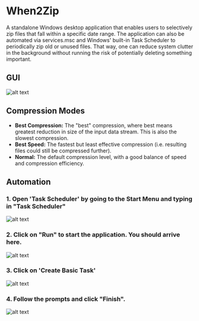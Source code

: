 # When2Zip
A standalone Windows desktop application that enables users to selectively zip files that fall within a specific date range. The application can also be automated via services.msc and Windows' built-in Task Scheduler to periodically zip old or unused files. That way, one can reduce system clutter in the background without running the risk of potentially deleting something important. 


## GUI
![alt text](https://github.com/pavangovu/When2Zip/blob/main/Demo.JPG)

## Compression Modes
- **Best Compression:** The "best" compression, where best means greatest reduction in size of the input data stream. This is also the slowest compression.
- **Best Speed:** The fastest but least effective compression (i.e. resulting files could still be compressed further).
- **Normal:** The default compression level, with a good balance of speed and compression efficiency.

## Automation
### 1. Open 'Task Scheduler' by going to the Start Menu and typing in "Task Scheduler"
![alt text](https://github.com/pavangovu/When2Zip/blob/main/Demo%20Screenshots/SearchDemo.png)

### 2. Click on "Run" to start the application. You should arrive here.
![alt text](https://github.com/pavangovu/When2Zip/blob/main/Demo%20Screenshots/TaskSchedulerNoCircle.JPG)

### 3. Click on 'Create Basic Task'
![alt text](https://github.com/pavangovu/When2Zip/blob/main/Demo%20Screenshots/TaskSchedulerDemo.JPG)

### 4. Follow the prompts and click "Finish".
![alt text](https://github.com/pavangovu/When2Zip/blob/main/Demo%20Screenshots/BasicTaskDemo.JPG)

